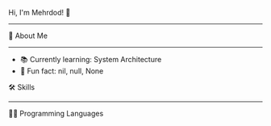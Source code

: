 Hi, I'm Mehrdod! 👋
__________________________________________________________________________________________________________________________

🚀 About Me
__________________________________________________________________________________________________________________________
- 📚 Currently learning: System Architecture
- 🎲 Fun fact: nil, null, None


🛠️ Skills
__________________________________________________________________________________________________________________________

👨‍💻 Programming Languages
